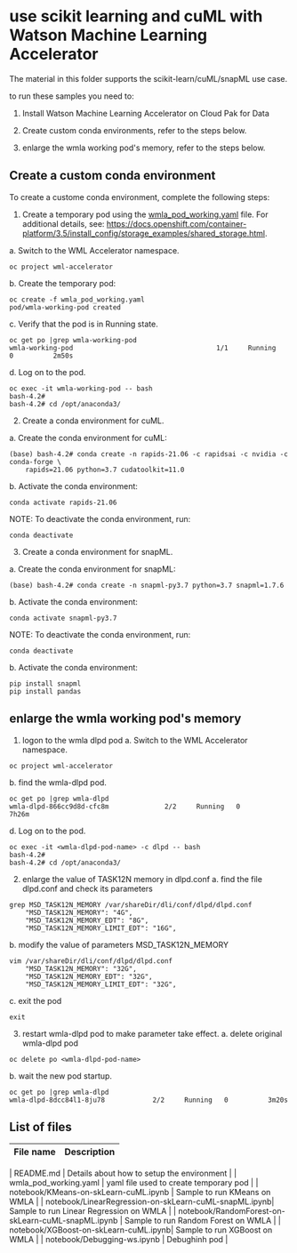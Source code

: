 # use scikit learning and cuML with Watson Machine Learning Accelerator

The material in this folder supports the scikit-learn/cuML/snapML use case.  

to run these samples you need to:

1. Install Watson Machine Learning Accelerator on Cloud Pak for Data 

2. Create custom conda environments, refer to the steps below.

3. enlarge the wmla working pod's memory, refer to the steps below.



## Create a custom conda environment

To create a custome conda environment, complete the following steps:

1. Create a temporary pod using the [wmla_pod_working.yaml](https://raw.githubusercontent.com/IBM/wmla-assets/_________/wmla_pod_working.yaml) file. 
For additional details, see: https://docs.openshift.com/container-platform/3.5/install_config/storage_examples/shared_storage.html.

a. Switch to the WML Accelerator namespace.
```
oc project wml-accelerator
```

b. Create the temporary pod:
```
oc create -f wmla_pod_working.yaml
pod/wmla-working-pod created
```

c. Verify that the pod is in Running state.
```
oc get po |grep wmla-working-pod
wmla-working-pod                                    1/1     Running   0          2m50s
```

d.  Log on to the pod.
```
oc exec -it wmla-working-pod -- bash
bash-4.2# 
bash-4.2# cd /opt/anaconda3/
```

2. Create a conda environment for cuML.

a. Create the conda environment for cuML:
```
(base) bash-4.2# conda create -n rapids-21.06 -c rapidsai -c nvidia -c conda-forge \
    rapids=21.06 python=3.7 cudatoolkit=11.0

```

b. Activate the conda environment:
```
conda activate rapids-21.06 
```

NOTE: To deactivate the conda environment, run:
```
conda deactivate
```

3. Create a conda environment for snapML.

a. Create the conda environment for snapML:
```
(base) bash-4.2# conda create -n snapml-py3.7 python=3.7 snapml=1.7.6

```

b. Activate the conda environment:
```
conda activate snapml-py3.7
```

NOTE: To deactivate the conda environment, run:
```
conda deactivate
```

b. Activate the conda environment:
```
pip install snapml
pip install pandas
```

## enlarge the wmla working pod's memory

1. logon to the wmla dlpd pod
a. Switch to the WML Accelerator namespace.
```
oc project wml-accelerator
```

b. find the wmla-dlpd pod.
```
oc get po |grep wmla-dlpd
wmla-dlpd-866cc9d8d-cfc8m              2/2     Running   0          7h26m
```

d.  Log on to the pod.
```
oc exec -it <wmla-dlpd-pod-name> -c dlpd -- bash
bash-4.2# 
bash-4.2# cd /opt/anaconda3/
```
2. enlarge the value of TASK12N memory in dlpd.conf
a. find the file dlpd.conf and check its parameters
```
grep MSD_TASK12N_MEMORY /var/shareDir/dli/conf/dlpd/dlpd.conf
    "MSD_TASK12N_MEMORY": "4G",
    "MSD_TASK12N_MEMORY_EDT": "8G",
    "MSD_TASK12N_MEMORY_LIMIT_EDT": "16G",
```
b. modify the value of parameters MSD_TASK12N_MEMORY
```
vim /var/shareDir/dli/conf/dlpd/dlpd.conf
    "MSD_TASK12N_MEMORY": "32G",
    "MSD_TASK12N_MEMORY_EDT": "32G",
    "MSD_TASK12N_MEMORY_LIMIT_EDT": "32G",
```
c. exit the pod
```
exit
```
3. restart wmla-dlpd pod to make parameter take effect.
a. delete original wmla-dlpd pod
```
oc delete po <wmla-dlpd-pod-name> 
```
b. wait the new pod startup.
```
oc get po |grep wmla-dlpd
wmla-dlpd-8dcc84l1-8ju78            2/2     Running   0          3m20s
```

## List of files

| File name | Description |
| --- | --- |

| README.md | Details about how to setup the environment |
| wmla_pod_working.yaml  | yaml file used to create temporary pod |
| notebook/KMeans-on-skLearn-cuML.ipynb | Sample to run KMeans on WMLA |
| notebook/LinearRegression-on-skLearn-cuML-snapML.ipynb| Sample to run Linear Regression on WMLA |
| notebook/RandomForest-on-skLearn-cuML-snapML.ipynb | Sample to run Random Forest on WMLA |
| notebook/XGBoost-on-skLearn-cuML.ipynb| Sample to run XGBoost on WMLA |
| notebook/Debugging-ws.ipynb | Debughinh pod |

